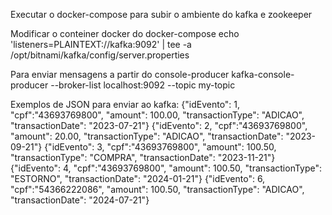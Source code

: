 Executar o docker-compose para subir o ambiente do kafka e zookeeper

[//]: # (Caso o projeto nao rode em sua maquina, deve-se adicionar ao host o seguinte endereço:)

[//]: # (127.0.0.1 kafka localhost localhost.localdomain localhost4 localhost4.localdomain4)

[//]: # (::1 localhost localhost.localdomain localhost6 localhost6.localdomain6)

Modificar o conteiner docker do docker-compose
echo 'listeners=PLAINTEXT://kafka:9092' | tee -a /opt/bitnami/kafka/config/server.properties

Para enviar mensagens a partir do console-producer
kafka-console-producer --broker-list localhost:9092 --topic my-topic

Exemplos de JSON para enviar ao kafka:
{"idEvento": 1, "cpf":"43693769800", "amount": 100.00, "transactionType": "ADICAO", "transactionDate": "2023-07-21"}
{"idEvento": 2, "cpf":"43693769800", "amount": 20.00, "transactionType": "ADICAO", "transactionDate": "2023-09-21"}
{"idEvento": 3, "cpf":"43693769800", "amount": 100.50, "transactionType": "COMPRA", "transactionDate": "2023-11-21"}
{"idEvento": 4, "cpf":"43693769800", "amount": 100.50, "transactionType": "ESTORNO", "transactionDate": "2024-01-21"}
{"idEvento": 6, "cpf":"54366222086", "amount": 100.50, "transactionType": "ADICAO", "transactionDate": "2024-07-21"}
